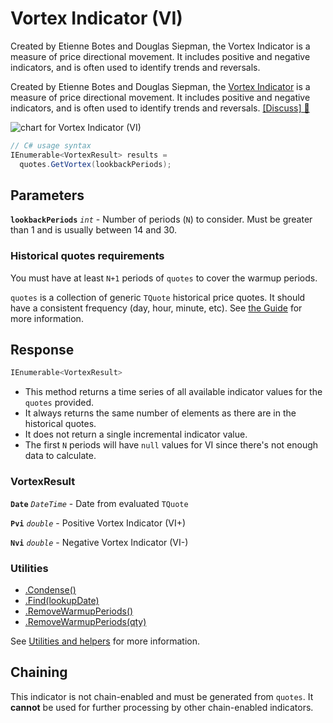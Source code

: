 # Vortex Indicator (VI)

 Created by Etienne Botes and Douglas Siepman, the Vortex Indicator is a measure of price directional movement.  It includes positive and negative indicators, and is often used to identify trends and reversals.



Created by Etienne Botes and Douglas Siepman, the [Vortex Indicator](https://en.wikipedia.org/wiki/Vortex_indicator) is a measure of price directional movement.  It includes positive and negative indicators, and is often used to identify trends and reversals.
[[Discuss] &#128172;](https://github.com/DaveSkender/Stock.Indicators/discussions/339 "Community discussion about this indicator")

![chart for Vortex Indicator (VI)]()

```csharp
// C# usage syntax
IEnumerable<VortexResult> results =
  quotes.GetVortex(lookbackPeriods);
```

## Parameters

**`lookbackPeriods`** _`int`_ - Number of periods (`N`) to consider.  Must be greater than 1 and is usually between 14 and 30.

### Historical quotes requirements

You must have at least `N+1` periods of `quotes` to cover the warmup periods.

`quotes` is a collection of generic `TQuote` historical price quotes.  It should have a consistent frequency (day, hour, minute, etc).  See [the Guide](../guide.md#historical-quotes) for more information.

## Response

```csharp
IEnumerable<VortexResult>
```

- This method returns a time series of all available indicator values for the `quotes` provided.
- It always returns the same number of elements as there are in the historical quotes.
- It does not return a single incremental indicator value.
- The first `N` periods will have `null` values for VI since there's not enough data to calculate.

### VortexResult

**`Date`** _`DateTime`_ - Date from evaluated `TQuote`

**`Pvi`** _`double`_ - Positive Vortex Indicator (VI+)

**`Nvi`** _`double`_ - Negative Vortex Indicator (VI-)

### Utilities

- [.Condense()](../utilities.md#condense)
- [.Find(lookupDate)](../utilities.md#find-indicator-result-by-date)
- [.RemoveWarmupPeriods()](../utilities.md#remove-warmup-periods)
- [.RemoveWarmupPeriods(qty)](../utilities.md#remove-warmup-periods)

See [Utilities and helpers](../utilities.md#utilities-for-indicator-results) for more information.

## Chaining

This indicator is not chain-enabled and must be generated from `quotes`.  It **cannot** be used for further processing by other chain-enabled indicators.
